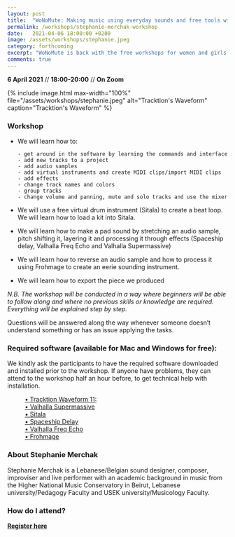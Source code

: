 ```yaml
---
layout: post
title:  "WoNoMute: Making music using everyday sounds and free tools with Stephanie Merchak"
permalink: /workshops/stephanie-merchak-workshop
date:   2021-04-06 18:00:00 +0200
image: /assets/workshops/stephanie.jpeg
category: forthcoming
excerpt: "WoNoMute is back with the free workshops for women and girls! In this workshop, we will use the free version of Tracktion’s Waveform and produce a track using sounds from everyday life (sounds from flipping the pages of a book, mouse click, clinking glass etc). The final project and the samples will be provided. The workshop will be held on Zoom."
comments: true
---
```


**6 April 2021** // **18:00-20:00** // **On Zoom** 

{% include image.html
max-width="100%" file="/assets/workshops/stephanie.jpeg" alt="Tracktion's Waveform"
caption="Tracktion's Waveform" %}

### Workshop

- We will learn how to:

      - get around in the software by learning the commands and interface
      - add new tracks to a project
      - add audio samples
      - add virtual instruments and create MIDI clips/import MIDI clips
      - add effects
      - change track names and colors
      - group tracks
      - change volume and panning, mute and solo tracks and use the mixer
- We will use a free virtual drum instrument (Sitala) to create a beat loop. We will learn how to load a kit into Sitala.
- We will learn how to make a pad sound by stretching an audio sample, pitch shifting it, layering it and processing it through effects (Spaceship delay, Valhalla Freq Echo and Valhalla Supermassive)
- We will learn how to reverse an audio sample and how to process it using Frohmage to create an eerie sounding instrument.
- We will learn how to export the piece we produced

*N.B. The workshop will be conducted in a way where beginners will be able to follow along and where no previous skills or knowledge are required. Everything will be explained step by step.*

Questions will be answered along the way whenever someone doesn’t understand something or has an issue applying the tasks.

### Required software (available for Mac and Windows for free):
We kindly ask the participants to have the required software downloaded and installed prior to the workshop. If anyone have problems, they can attend to the workshop half an hour before, to get technical help with installation.


<p style="margin-left: 40px;"><a href="https://marketplace.tracktion.com/free-daw">• Tracktion Waveform 11:</a><br />
<a href="https://valhalladsp.com/shop/reverb/valhalla-supermassive/">• Valhalla Supermassive</a><br />
<a href="https://decomposer.de/sitala/">• Sitala</a><br />
<a href="https://www.musicalentropy.com/SpaceshipDelay.html">• Spaceship Delay</a><br />
<a href="https://valhalladsp.com/shop/delay/valhalla-freq-echo/">• Valhalla Freq Echo</a><br />
<a href="https://www.ohmforce.com/frohmage">• Frohmage</a></p>


### About Stephanie Merchak

Stephanie Merchak is a Lebanese/Belgian sound designer, composer, improviser and live performer with an academic background in music from the Higher National Music Conservatory in Beirut, Lebanese university/Pedagogy Faculty and USEK university/Musicology Faculty.

### How do I attend?
<strong><a href="https://nettskjema.no/a/192743#/page/1">Register here</a></strong></p>
